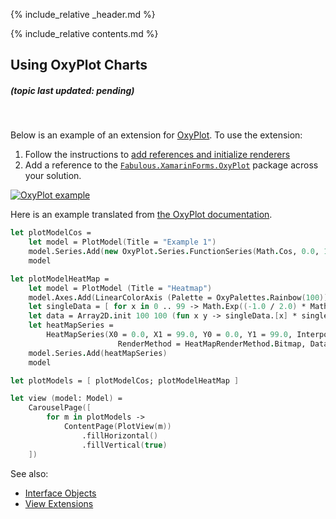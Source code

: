 {% include_relative _header.md %}

{% include_relative contents.md %}

Using OxyPlot Charts
-----------
##### (topic last updated: pending)
<br /> 

Below is an example of an extension for [OxyPlot](https://oxyplot.github.io/). To use the extension:

1. Follow the instructions to [add references and initialize renderers](https://oxyplot.readthedocs.io/en/latest/getting-started/hello-xamarin-forms.html)
2. Add a reference to the [`Fabulous.XamarinForms.OxyPlot`](https://www.nuget.org/packages/Fabulous.XamarinForms.OxyPlot) package across your solution.

[![OxyPlot example](https://user-images.githubusercontent.com/7204669/42291878-777cb47c-7fc6-11e8-9eaa-4dfd784bddf2.png)](https://user-images.githubusercontent.com/7204669/42291878-777cb47c-7fc6-11e8-9eaa-4dfd784bddf2.png)

Here is an example translated from [the OxyPlot documentation](https://oxyplot.readthedocs.io/en/latest/models/series/HeatMapSeries.html).

```fsharp
let plotModelCos =
    let model = PlotModel(Title = "Example 1")
    model.Series.Add(new OxyPlot.Series.FunctionSeries(Math.Cos, 0.0, 10.0, 0.1, "cos(x)"))
    model

let plotModelHeatMap =
    let model = PlotModel (Title = "Heatmap")
    model.Axes.Add(LinearColorAxis (Palette = OxyPalettes.Rainbow(100)))
    let singleData = [ for x in 0 .. 99 -> Math.Exp((-1.0 / 2.0) * Math.Pow(((double)x - 50.0) / 20.0, 2.0)) ]
    let data = Array2D.init 100 100 (fun x y -> singleData.[x] * singleData.[(y + 30) % 100] * 100.0)
    let heatMapSeries =
        HeatMapSeries(X0 = 0.0, X1 = 99.0, Y0 = 0.0, Y1 = 99.0, Interpolate = true,
                        RenderMethod = HeatMapRenderMethod.Bitmap, Data = data)
    model.Series.Add(heatMapSeries)
    model

let plotModels = [ plotModelCos; plotModelHeatMap ]

let view (model: Model) =
    CarouselPage([ 
        for m in plotModels ->
            ContentPage(PlotView(m))
                .fillHorizontal()
                .fillVertical(true)
    ])
```

See also:

* [Interface Objects](view-interface-objects.html)
* [View Extensions](view-a-extensions.html)
